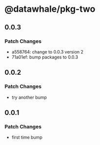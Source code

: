# @datawhale/pkg-two

## 0.0.3

### Patch Changes

- a558764: change to 0.0.3 version 2
- 71a01ef: bump packages to 0.0.3

## 0.0.2

### Patch Changes

- try another bump

## 0.0.1

### Patch Changes

- first time bump
